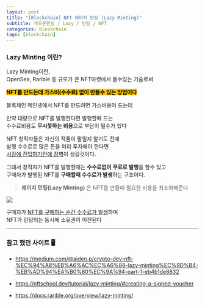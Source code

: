 ```yaml
---
layout: post
title: "[Blockchain] NFT 레이지 민팅 (Lazy Minting)"
subtitle: 게으른민팅 / Lazy / 민팅 / NFT
categories: blockchain
tags: [blockchain]
---
```


### Lazy Minting 이란?

Lazy Minting이란,<br>
OpenSea, Rarible 등 규모가 큰 NFT마켓에서 볼수있는 기술로써

<span style="background-color:#FFC701; color:#000;">**NFT를 만드는데 가스비(수수료) 없이 만들수 있는 방법이다**</span>

블록체인 메인넷에서 NFT를 만드려면 가스비용이 드는데

만약 대량으로 NFT를 발행한다면 발행할때 드는<br>
수수료비용도 **무시못하는 비용**으로 부담이 될수가 있다

NFT 창작자들은 자신의 작품이 팔릴지 알기도 전에<br>
발행 수수료로 많은 돈을 미리 투자해야 한다면 <br>
<u>시장에 진입하기전에 장벽</u>이 생길것이다.

그래서 창작자가 NFT를 발행할때는 **수수료없이 무료로 발행**을 할수 있고<br>
구매자가 발행된 NFT를 **구매할때 수수료가 발생**하는 구조이다.

> **레이지 민팅(Lazy Minting)** 은 NFT를 만들때 필요한 비용을 최소화해준다

![](https://velog.velcdn.com/images/-__-/post/358f785c-e992-41c1-a0d4-dca1b6e711c8/image.png)

구매자가 <u>NFT를 구매하는 순간 수수료가 발생</u>하며 <br>
NFT가 민팅되는 동시에 소유권이 이전된다

---

### 참고 했던 사이트 🖥

- <https://medium.com/@aiden.p/crypto-dev-nft-%EC%94%A8%EB%A6%AC%EC%A6%88-lazy-minting%EC%9D%B4-%EB%AD%94%EA%B0%80%EC%9A%94-part-1-eb4b1de8832>

- <https://nftschool.dev/tutorial/lazy-minting/#creating-a-signed-voucher>

- <https://docs.rarible.org/overview/lazy-minting/>
